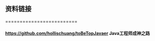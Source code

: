 ## 资料链接
=========================
   
   
#### https://github.com/hollischuang/toBeTopJavaer  Java工程师成神之路
   
